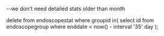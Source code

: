 --we don't need detailed stats older than month

delete from endoscopestat 
where groupid in(
  select id 
  from endoscopegroup
  where enddate < now() - interval '35' day
);